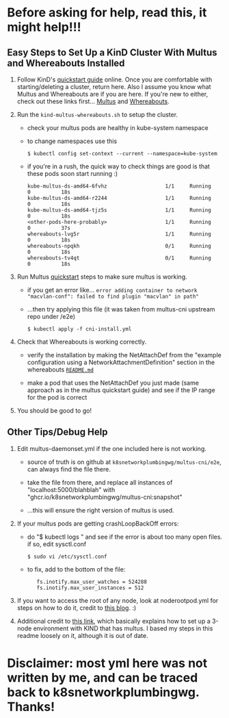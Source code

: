 # Before asking for help, read this, it might help!!!

## Easy Steps to Set Up a KinD Cluster With Multus and Whereabouts Installed

1. Follow KinD's [quickstart guide](https://kind.sigs.k8s.io/docs/user/quick-start/) online. Once you are comfortable with starting/deleting a cluster, return here. Also I assume you know what Multus and Whereabouts are if you are here. If you're new to either, check out these links first... [Multus](https://github.com/k8snetworkplumbingwg/multus-cni) and [Whereabouts](https://github.com/k8snetworkplumbingwg/whereabouts).

2. Run the `kind-multus-whereabouts.sh` to setup the cluster.
   
   - check your multus pods are healthy in kube-system namespace
	
   - to change namespaces use this
		
		`$ kubectl config set-context --current --namespace=kube-system`

   - if you're in a rush, the quick way to check things are good is that these pods soon start running :)
         
         kube-multus-ds-amd64-6fvhz                   1/1     Running             0          18s
         kube-multus-ds-amd64-r2244                   1/1     Running             0          18s
         kube-multus-ds-amd64-tjz5s                   1/1     Running             0          18s
         <other-pods-here-probably>                   1/1     Running             0          37s
         whereabouts-lvg5r                            1/1     Running             0          18s
         whereabouts-npqkh                            0/1     Running             0          18s
         whereabouts-tv4qt                            0/1     Running             0          18s

3. Run Multus [quickstart](https://github.com/k8snetworkplumbingwg/multus-cni/blob/master/docs/quickstart.md) steps to make sure multus is working.
   
   - if you get an error like... `error adding container to network "macvlan-conf": failed to find plugin "macvlan" in path"`

   - ...then try applying this file (it was taken from multus-cni upstream repo under /e2e)
	
		`$ kubectl apply -f cni-install.yml`


4. Check that Whereabouts is working correctly.

   - verify the installation by making the NetAttachDef from the "example configuration using a NetworkAttachmentDefinition" section in the whereabouts [`README.md`](https://github.com/k8snetworkplumbingwg/whereabouts#an-example-configuration-using-a-networkattachmentdefinition)
  
   - make a pod that uses the NetAttachDef you just made (same approach as in the multus quickstart guide) and see if the IP range for the pod is correct

5. You should be good to go!

## Other Tips/Debug Help

1. Edit multus-daemonset.yml if the one included here is not working.

   - source of truth is on github at `k8snetworkplumbingwg/multus-cni/e2e`, can always find the file there.

   - take the file from there, and replace all instances of "localhost:5000/blahblah" with "ghcr.io/k8snetworkplumbingwg/multus-cni:snapshot" 
   
   - ...this will ensure the right version of multus is used.

2. If your multus pods are getting crashLoopBackOff errors:

   - do "$ kubectl logs <pod-name>" and see if the error is about too many open files.
  if so, edit sysctl.conf
	
		`$ sudo vi /etc/sysctl.conf`

   - to fix, add to the bottom of the file:
	
			fs.inotify.max_user_watches = 524288
			fs.inotify.max_user_instances = 512

3. If you want to access the root of any node, look at noderootpod.yml for steps on how to do it, credit to [this blog](https://raesene.github.io/blog/2019/04/01/The-most-pointless-kubernetes-command-ever/). :)

4. Additional credit to [this link](https://gist.github.com/s1061123/c0b857ec1a399c1e174531c0b826a81c), which basically explains how to set up a 3-node environment with KIND that has multus. I based my steps in this readme loosely on it, although it is out of date.
	
# Disclaimer: most yml here was not written by me, and can be traced back to k8snetworkplumbingwg. Thanks!
